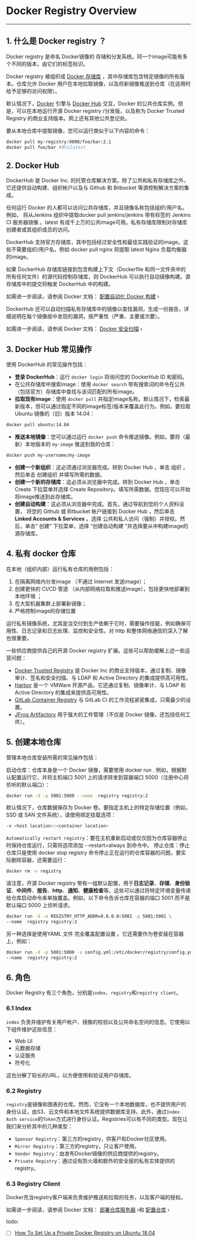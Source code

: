 #  Docker Registry Overview


---

## 1. 什么是 Docker registry ？
Docker registry  是命名 Docker镜像的 存储和分发系统。同一个image可能有多个不同的版本，由它们的标签标识。

Docker registry 被组织成 [Docker 存储库](https://www.aquasec.com/cloud-native-academy/container-security/image-repository/) ，其中存储库包含特定镜像的所有版本。仓库允许 Docker 用户在本地拉取镜像，以及将新镜像推送到仓库（在适用时给予足够的访问权限）。

默认情况下，[Docker](https://www.aquasec.com/cloud-native-academy/docker-container/docker-containers-vs-virtual-machines/) 引擎与 [Docker Hub](https://hub.docker.com/) 交互，Docker 的公共仓库实例。但是，可以在本地运行开源 Docker registry /分发版，以及称为 Docker Trusted Registry 的商业支持版本。网上还有其他公共登记处。

要从本地仓库中提取镜像，您可以运行类似于以下内容的命令：

```bash
docker pull my-registry:9000/foo/bar:2.1
docker pull foo/bar #默认latest
```


##  2. Docker Hub
DockerHub 是 Docker Inc. 的托管仓库解决方案。除了公共和私有存储库之外，它还提供自动构建、组织帐户以及与 Github 和 Bitbucket 等源控制解决方案的集成。

任何运行 Docker 的人都可以访问公共存储库，并且镜像名称包括组织/用户名。例如， 将从Jenkins 组织中提取docker pull jenkins/jenkins 带有标签的 Jenkins CI 服务器镜像 。latest 有成千上万的公共image可用。私有存储库限制对存储库创建者或其组织成员的访问。

DockerHub 支持官方存储库，其中包括经过安全性和最佳实践验证的image。这些不需要组织/用户名，例如 docker pull nginx 将提取 latest Nginx 负载均衡器的image。

如果 DockerHub 存储库链接到包含构建上下文（Dockerfile 和同一文件夹中的所有任何文件）的源代码控制存储库，则 DockerHub 可以执行自动镜像构建。源存储库中的提交将触发 DockerHub 中的构建。

如需进一步阅读，请参阅 Docker 文档： [配置自动化 Docker 构建](https://docs.docker.com/docker-hub/builds/) ›

DockerHub 还可以自动扫描私有存储库中的镜像以查找漏洞，生成一份报告，详细说明在每个镜像层中发现的漏洞，按严重性（严重、主要或次要）。

如需进一步阅读，请参阅 Docker 文档：  [Docker 安全扫描](https://docs.docker.com/engine/scan/) ›


##  3. Docker Hub 常见操作
使用 DockerHub 的常见操作包括：

 - **登录 DockerHub**：运行 `docker login` 将询问您的 DockerHub ID 和密码。
 - 在公共存储库中搜索image：使用 `docker search` 带有搜索词的命令在公共（包括官方）存储库中查找与该词匹配的所有image。
 - **拉取现有image**：使用 `docker pull` 并指定image名称。默认情况下，检索最新版本，但可以通过指定不同的image标签/版本来覆盖此行为。例如，要拉取 Ubuntu
   镜像的（旧）版本 14.04：

```bash
docker pull ubuntu:14.04
```

 - **推送本地镜像**：您可以通过运行 `docker push` 命令推送镜像。例如，要将（最新）本地版本的 `my-image` 推送到我的仓库：

```bash
docker push my-username/my-image
```

 - **创建一个新组织**：这必须通过浏览器完成。转到 Docker Hub ，单击 组织 ，然后单击 创建组织 并填写所需的数据。
 - **创建一个新的存储库**：这必须从浏览器中完成。转到 Docker Hub ，单击 Create 下拉菜单并选择 Create Repository。填写所需数据。您现在可以开始将image推送到此存储库。
 - **创建自动构建**：这必须从浏览器中完成。首先，通过导航到您的个人资料设置， 将您的 Github 或 Bitbucket 帐户链接到 Docker Hub  ，然后单击**Linked Accounts & Services**  。选择 公共和私人访问（强制）并授权。然后，单击“ 创建” 下拉菜单，选择 “创建自动构建 ”并选择要从中构建image的源存储库。

##  4. 私有 docker 仓库
在本地（组织内部）运行私有仓库的用例包括：

 1. 在隔离网络内分发image （不通过 Internet 发送image）；
 2. 创建更快的 CI/CD 管道 （从内部网络拉取和推送image），包括更快地部署到本地环境  ；
 3. 在大型机器集群上部署新镜像；
 4. 严格控制image的存储位置

运行私有镜像系统，尤其是当交付到生产依赖于它时，需要操作技能，例如确保可用性、日志记录和日志处理、监控和安全性。对 http 和整体网络通信的深入了解也很重要。

一些供应商提供自己的开源 Docker registry 扩展。这些可以帮助缓解上述一些运营问题：

 - [Docker Trusted Registry](https://docs.docker.com/registry/introduction/) 是 Docker Inc 的商业支持版本，通过复制、镜像审计、签名和安全扫描、与 LDAP 和 Active Directory 的集成提供高可用性。
 - [Harbor](https://goharbor.io/) 是一个 VMWare 开源产品，它还通过复制、镜像审计、与 LDAP 和 Active Directory 的集成来提供高可用性。
 - [GitLab Container Registry](https://docs.gitlab.com/ee/user/packages/container_registry/) 与 GitLab CI 的工作流程紧密集成，只需最少的设置。
 - [JFrog Artifactory](https://jfrog.com/artifactory/) 用于强大的工件管理（不仅是 Docker 镜像，还包括任何工件）。



## 5. 创建本地仓库
管理本地仓库安装所需的常见操作包括：

启动仓库：仓库本身是一个 Docker 镜像，需要使用 docker run . 例如，根据默认配置运行它，并将主机端口 5001 上的请求转发到容器端口 5000（注册中心将侦听的默认端口）：

```bash
docker run -d -p 5001:5000 --name  registry registry:2 
```

默认情况下，仓库数据保存为 Docker 卷。要指定主机上的特定存储位置（例如，SSD 或 SAN 文件系统），请使用绑定挂载选项：

```bash
-v <host location>:<container location>
```

`Automatically restart registry`：要在主机重新启动或仅仅因为仓库容器停止时保持仓库运行，只需将选项添加 --restart=always 到命令中。
停止仓库：停止仓库只是使用 docker stop  registry 命令停止正在运行的仓库容器的问题。要实际删除容器，还需要运行：

```bash
docker rm -v registry
```

请注意，开源 Docker registry 带有一组默认配置，用于**日志记录**、**存储**、**身份验证**、**中间件**、**报告**、**http**、**通知**、**健康检查**等。这些可以通过将特定环境变量传递给仓库启动命令来单独覆盖。例如，以下命令告诉仓库在容器的端口 5001 而不是默认端口 5000 上侦听请求。

```bash
docker run -d -e REGISTRY_HTTP_ADDR=0.0.0.0:5001 -p 5001:5001 \
--name  registry registry:2
```

另一种选择是使用YAML 文件 完全覆盖配置设置 。它还需要作为卷安装在容器上，例如：

```bash
docker run -d -p 5001:5000 -v config.yml:/etc/docker/registry/config.yml \
--name  registry registry:2
```

## 6. 角色
Docker Registry 有三个角色，分别是`index`、`registry`和`registry client`。

### 6.1 Index
`index` 负责并维护有关用户帐户、镜像的校验以及公共命名空间的信息。它使用以下组件维护这些信息：

 - Web UI
 - 元数据存储
 - 认证服务
 - 符号化

这也分解了较长的URL，以方便使用和验证用户存储库。

### 6.2 Registry
`registry`是镜像和图表的仓库。然而，它没有一个本地数据库，也不提供用户的身份认证，由S3、云文件和本地文件系统提供数据库支持。此外，通过`Index Auth service`的`Token`方式进行身份认证。Registries可以有不同的类型。现在让我们来分析其中的几种类型：

 - `Sponsor Registry`：第三方的registry，供客户和Docker社区使用。
 - `Mirror Registry`：第三方的registry，只让客户使用。
 - `Vendor Registry`：由发布Docker镜像的供应商提供的registry。
 - `Private Registry`：通过设有防火墙和额外的安全层的私有实体提供的registry。

### 6.3 Registry Client

Docker充当registry客户端来负责维护推送和拉取的任务，以及客户端的授权。


如需进一步阅读，请参阅 Docker 文档： [部署仓库服务器](https://docs.docker.com/registry/deploying/) ›和 [配置仓库](https://docs.docker.com/registry/configuration/) ›


todo:
* [ ] [How To Set Up a Private Docker Registry on Ubuntu 18.04](https://www.digitalocean.com/community/tutorials/how-to-set-up-a-private-docker-registry-on-ubuntu-18-04)
